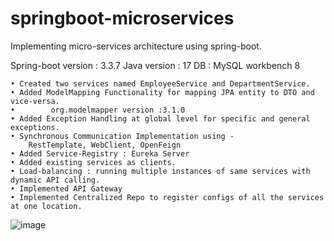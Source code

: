 # springboot-microservices

Implementing micro-services architecture using spring-boot.

Spring-boot version : 3.3.7
Java version : 17
DB : MySQL workbench 8


	• Created two services named EmployeeService and DepartmentService.
	• Added ModelMapping Functionality for mapping JPA entity to DTO and vice-versa.
	•        org.modelmapper version :3.1.0
	• Added Exception Handling at global level for specific and general exceptions.
	• Synchronous Communication Implementation using -
		RestTemplate, WebClient, OpenFeign
	• Added Service-Registry : Eureka Server
	• Added existing services as clients. 
	• Load-balancing : running multiple instances of same services with dynamic API calling.
	• Implemented API Gateway 
	• Implemented Centralized Repo to register configs of all the services at one location.
![image](https://github.com/user-attachments/assets/48930ed0-d7d1-48b1-8dac-32fd77caac0e)


